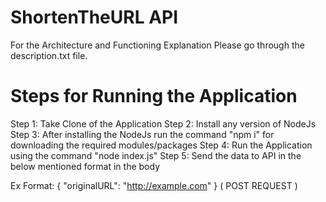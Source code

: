 # ShortenTheURL API

For the Architecture and Functioning Explanation Please go through the description.txt file.

# Steps for Running the Application 

Step 1: Take Clone of the Application 
Step 2: Install any version of NodeJs
Step 3: After installing the NodeJs run the command "npm i" for downloading the required modules/packages
Step 4: Run the Application using the command "node index.js"
Step 5: Send the data to API in the below mentioned format in the body

Ex Format: { "originalURL": "http://example.com" } ( POST REQUEST )
